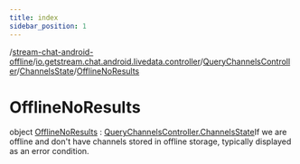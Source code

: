 ```yaml
---
title: index
sidebar_position: 1
---
```

/[stream-chat-android-offline](../../../../index.md)/[io.getstream.chat.android.livedata.controller](../../../index.md)/[QueryChannelsController](../../index.md)/[ChannelsState](../index.md)/[OfflineNoResults](index.md)  
  
  
  
# OfflineNoResults  
object [OfflineNoResults](index.md) : [QueryChannelsController.ChannelsState](../index.md)If we are offline and don't have channels stored in offline storage, typically displayed as an error condition.
